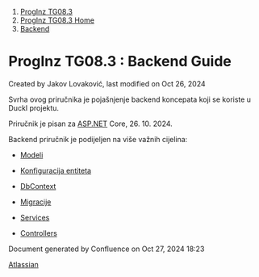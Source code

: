 <div id="page">

<div id="main" class="aui-page-panel">

<div id="main-header">

<div id="breadcrumb-section">

1.  [ProgInz TG08.3](index.html)
2.  [ProgInz TG08.3 Home](ProgInz-TG08.3-Home_66036.html)
3.  [Backend](Backend_2097168.html)

</div>

# <span id="title-text"> ProgInz TG08.3 : Backend Guide </span>

</div>

<div id="content" class="view">

<div class="page-metadata">

Created by <span class="author"> Jakov Lovaković</span>, last modified
on Oct 26, 2024

</div>

<div id="main-content" class="wiki-content group">

Svrha ovog priručnika je pojašnjenje backend koncepata koji se koriste u
DuckI projektu.

Priručnik je pisan za <a href="http://ASP.NET" class="external-link"
rel="nofollow">ASP.NET</a> Core, 26. 10. 2024.

Backend priručnik je podijeljen na više važnih cijelina:

- <a
  href="https://gumenepatkice.atlassian.net/wiki/spaces/PT/pages/5079074/Modeli?atl_f=content-tree"
  rel="nofollow">Modeli</a>

- <a
  href="https://gumenepatkice.atlassian.net/wiki/spaces/PT/pages/5373968/Konfiguracija+entiteta?atl_f=content-tree"
  rel="nofollow">Konfiguracija entiteta</a>

- <a
  href="https://gumenepatkice.atlassian.net/wiki/spaces/PT/pages/5472272/DbContext?atl_f=content-tree"
  rel="nofollow">DbContext</a>

- <a
  href="https://gumenepatkice.atlassian.net/wiki/spaces/PT/pages/5472282/Migracije?atl_f=content-tree"
  rel="nofollow">Migracije</a>

- <a
  href="https://gumenepatkice.atlassian.net/wiki/spaces/PT/pages/5439520/Services?atl_f=content-tree"
  rel="nofollow">Services</a>

- <a
  href="https://gumenepatkice.atlassian.net/wiki/spaces/PT/pages/5406795/Controllers?atl_f=content-tree"
  rel="nofollow">Controllers</a>

</div>

</div>

</div>

<div id="footer" role="contentinfo">

<div class="section footer-body">

Document generated by Confluence on Oct 27, 2024 18:23

<div id="footer-logo">

[Atlassian](http://www.atlassian.com/)

</div>

</div>

</div>

</div>
